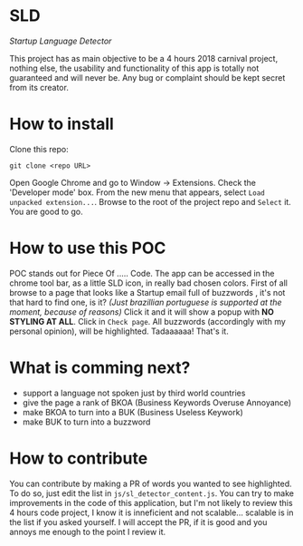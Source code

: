 SLD
=====
*Startup Language Detector*

This project has as main objective to be a 4 hours 2018 carnival project, nothing else, the usability and functionality of this app is totally not guaranteed and will never be. Any bug or complaint should be kept secret from its creator.

How to install
=======
Clone this repo:
`````
git clone <repo URL>
`````
Open Google Chrome and go to Window -> Extensions.
Check the 'Developer mode' box.
From the new menu that appears, select `Load unpacked extension...`.
Browse to the root of the project repo and `Select` it.
You are good to go.

How to use this POC
=======
POC stands out for Piece Of ..... Code.
The app can be accessed in the chrome tool bar, as a little SLD icon, in really bad chosen colors.
First of all browse to a page that looks like a Startup email full of buzzwords , it's not that hard to find one, is it?
*(Just brazillian portuguese is supported at the moment, because of reasons)*
Click it and it will show a popup with **NO STYLING AT ALL**. Click in `Check page`.
All buzzwords (accordingly with my personal opinion), will be highlighted.
Tadaaaaaa! That's it.

What is comming next?
======== 
* support a language not spoken just by third world countries
* give the page a rank of BKOA (Business Keywords Overuse Annoyance)
* make BKOA to turn into a BUK (Business Useless Keywork)
* make BUK to turn into a buzzword 

How to contribute
========
You can contribute by making a PR of words you wanted to see highlighted. To do so, just edit the list in `js/sl_detector_content.js`. 
You can try to make improvements in the code of this application, but I'm not likely to review this 4 hours code project, I know it is inneficient and not scalable... scalable is in the list if you asked yourself. I will accept the PR, if it is good and you annoys me enough to the point I review it.
